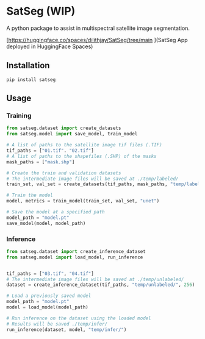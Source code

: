 # SatSeg (WIP)
A python package to assist in multispectral satellite image segmentation.

[https://huggingface.co/spaces/dilithjay/SatSeg/tree/main ](SatSeg App deployed in HuggingFace Spaces)

## Installation
```
pip install satseg
```

## Usage

### Training
```python
from satseg.dataset import create_datasets
from satseg.model import save_model, train_model

# A list of paths to the satellite image tif files (.TIF)
tif_paths = ["01.tif". "02.tif"]
# A list of paths to the shapefiles (.SHP) of the masks
mask_paths = ["mask.shp"]

# Create the train and validation datasets
# The intermediate image files will be saved at ./temp/labeled/
train_set, val_set = create_datasets(tif_paths, mask_paths, "temp/labeled")

# Train the model
model, metrics = train_model(train_set, val_set, "unet")

# Save the model at a specified path
model_path = "model.pt"
save_model(model, model_path)
```


### Inference
```python
from satseg.dataset import create_inference_dataset
from satseg.model import load_model, run_inference


tif_paths = ["03.tif", "04.tif"]
# The intermediate image files will be saved at ./temp/unlabeled/
dataset = create_inference_dataset(tif_paths, "temp/unlabeled/", 256)

# Load a previously saved model
model_path = "model.pt"
model = load_model(model_path)

# Run inference on the dataset using the loaded model
# Results will be saved ./temp/infer/
run_inference(dataset, model, "temp/infer/")

```
